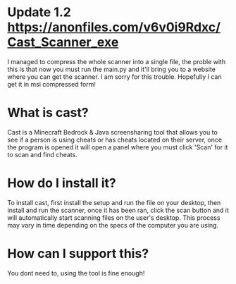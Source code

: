# Update 1.2 https://anonfiles.com/v6v0i9Rdxc/Cast_Scanner_exe
I managed to compress the whole scanner into a single file, the proble with this is that now you must run the main.py and it'll bring you to a website where you can get the scanner. I am sorry for this trouble. Hopefully I can get it in msi compressed form!

# What is cast?
Cast is a Minecraft Bedrock & Java screensharing tool that allows you to see if a person is using cheats or has cheats located on their server, once the program is opened it will open a panel where you must click 'Scan' for it to scan and find cheats.

# How do I install it?
To install cast, first install the setup and run the file on your desktop, then install and run the scanner, once it has been ran, click the scan button and it will automatically start scanning files on the user's desktop. This process may vary in time depending on the specs of the computer you are using.

# How can I support this?
You dont need to, using the tool is fine enough!
